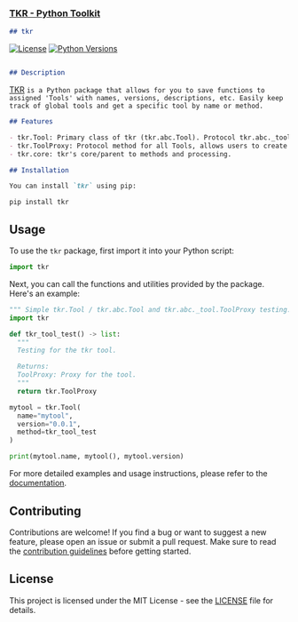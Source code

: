 ### [TKR - Python Toolkit](https://pypi.org/project/tkr/)
```markdown
## tkr
```

[![License](https://img.shields.io/badge/license-MIT-blue.svg)](https://github.com/toolkitr/tkr/blob/main/LICENSE)
[![Python Versions](https://img.shields.io/badge/python-3.10%20|%203.11%20|%203.12%20-blue)](https://www.python.org/downloads/)

```markdown

## Description
```
[TKR](https://github.com/toolkitr/tkr) ```is a Python package that allows for you to save functions to assigned 'Tools' with names, versions, descriptions, etc. Easily keep track of global tools and get a specific tool by name or method.```
```markdown
## Features

- tkr.Tool: Primary class of tkr (tkr.abc.Tool). Protocol tkr.abc._tool.ToolProxy
- tkr.ToolProxy: Protocol method for all Tools, allows users to create their own versions of Tools with ToolProxy.
- tkr.core: tkr's core/parent to methods and processing.

## Installation

You can install `tkr` using pip:
```

```shell
pip install tkr
```

## Usage

To use the `tkr` package, first import it into your Python script:

```python
import tkr
```

Next, you can call the functions and utilities provided by the package. Here's an example:

```python
""" Simple tkr.Tool / tkr.abc.Tool and tkr.abc._tool.ToolProxy testing."""
import tkr

def tkr_tool_test() -> list:
  """
  Testing for the tkr tool.

  Returns:
  ToolProxy: Proxy for the tool.
  """
  return tkr.ToolProxy

mytool = tkr.Tool(
  name="mytool",
  version="0.0.1",
  method=tkr_tool_test
)

print(mytool.name, mytool(), mytool.version)
```

For more detailed examples and usage instructions, please refer to the [documentation](https://toolkitr.github.io/tkr).

## Contributing

Contributions are welcome! If you find a bug or want to suggest a new feature, please open an issue or submit a pull request. Make sure to read the [contribution guidelines](https://github.com/toolkitr/tkr/blob/main/CONTRIBUTING.md) before getting started.

## License

This project is licensed under the MIT License - see the [LICENSE](https://github.com/toolkitr/tkr/blob/main/LICENSE) file for details.
